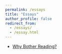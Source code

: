```yaml
---
permalink: /essays
title: "Essays"
author_profile: false
redirect_from: 
  - /essays/
  - /essay.html
---
```

- [Why Bother Reading?](/why-bother-reading)